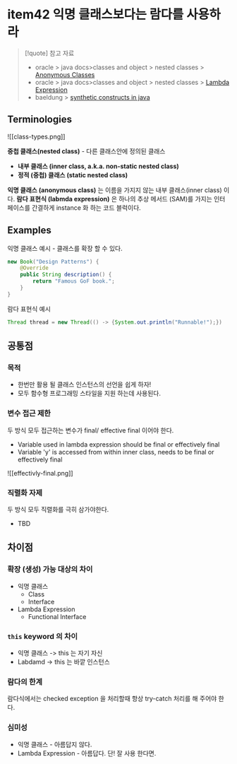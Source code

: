 # item42 익명 클래스보다는 람다를 사용하라

> [!quote] 참고 자료
> - oracle > java docs>classes and object > nested classes > [Anonymous Classes](https://docs.oracle.com/javase/tutorial/java/javaOO/anonymousclasses.html) 
> - oracle > java docs>classes and object > nested classes > [Lambda Expression](https://docs.oracle.com/javase/tutorial/java/javaOO/lambdaexpressions.html) 
> - baeldung > [synthetic constructs in java](https://www.baeldung.com/java-synthetic)

## Terminologies

![[class-types.png]]

**중첩 클래스(nested class)** - 다른 클래스안에 정의된 클래스
- **내부 클래스 (inner class, a.k.a. non-static nested class)** 
- **정적 (중첩) 클래스 (static nested class)** 

**익명 클래스 (anonymous class)** 는 이름을 가지지 않는 내부 클래스(inner class) 이다.
**람다 표현식 (labmda expression)** 은 하나의 추상 메서드 (SAM)를 가지는 인터페이스를 간결하게 instance 화 하는 코드 블럭이다.

## Examples

익명 클래스 예시 - 클래스를 확장 할 수 있다.
```java
new Book("Design Patterns") {
    @Override
    public String description() {
        return "Famous GoF book.";
    }
}
```

람다 표현식 예시
```java
Thread thread = new Thread(() -> {System.out.println("Runnable!");})
```

## 공통점

### 목적

- 한번만 활용 될 클래스 인스턴스의 선언을 쉽게 하자!
- 모두 함수형 프로그래밍 스타일을 지원 하는데 사용된다.

### 변수 접근 제한

두 방식 모두 접근하는 변수가 final/ effective final 이어야 한다.
- Variable used in lambda expression should be final or effectively final
- Variable 'y' is accessed from within inner class, needs to be final or effectively final

![[effectivly-final.png]]

### 직렬화 자제

두 방식 모두 직렬화를 극히 삼가야한다.
- TBD

## 차이점

### 확장 (생성) 가능 대상의 차이

- 익명 클래스
	- Class
	- Interface
- Lambda Expression
	- Functional Interface
### `this` keyword 의 차이

- 익명 클래스 -> this 는 자기 자신
- Labdamd -> this 는 바깥 인스턴스

### 람다의 한계

람다식에서는 checked exception 을 처리할때 항상 try-catch 처리를 해 주어야 한다. 

### 심미성

- 익명 클래스 - 아름답지 않다.
- Lambda Expression - 아름답다. 단! 잘 사용 한다면.
